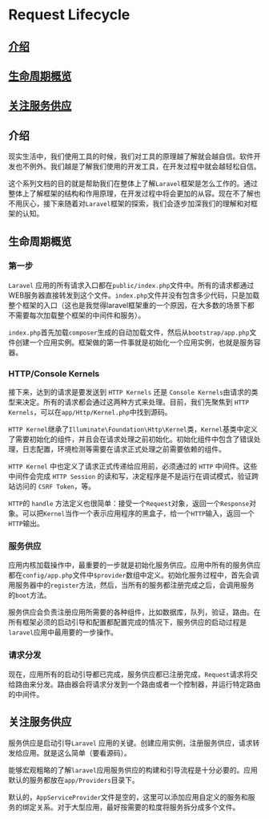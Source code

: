 # Request Lifecycle

## [介绍](介绍)
## [生命周期概览](生命周期概览)
## [关注服务供应](关注服务供应)

## 介绍
现实生活中，我们使用工具的时候，我们对工具的原理越了解就会越自信。软件开发也不例外。我们越是了解我们使用的开发工具，在开发过程中就会越轻松自信。

这个系列文档的目的就是帮助我们在整体上了解`Laravel`框架是怎么工作的。通过整体上了解框架的结构和作用原理，在开发过程中将会更加的从容。现在不了解也不用灰心，接下来随着对`Laravel`框架的探索，我们会逐步加深我们的理解和对框架的认知。

## 生命周期概览

### 第一步
`Laravel` 应用的所有请求入口都在`public/index.php`文件中。所有的请求都通过WEB服务器直接转发到这个文件。`index.php`文件并没有包含多少代码，只是加载整个框架的入口（这也是我觉得laravel框架重的一个原因，在大多数的场景下都不需要每次加载整个框架的中间件和服务）。

`index.php`首先加载`composer`生成的自动加载文件，然后从`bootstrap/app.php`文件创建一个应用实例。框架做的第一件事就是初始化一个应用实例，也就是服务容器。

### HTTP/Console Kernels
接下来，达到的请求是要发送到 `HTTP Kernels` 还是 `Console Kernels`由请求的类型来决定。所有的请求都会通过这两种方式来处理。目前，我们先聚焦到 `HTTP Kernels`，可以在`app/Http/Kernel.php`中找到源码。

`HTTP Kernel`继承了`Illuminate\Foundation\Http\Kernel`类，`Kernel`基类中定义了需要初始化的组件，并且会在请求处理之前初始化。初始化组件中包含了错误处理，日志配置，环境检测等需要在请求正式处理之前需要依赖的组件。

`HTTP Kernel` 中也定义了请求正式传递给应用前，必须通过的 `HTTP` 中间件。这些中间件会完成 `HTTP Session` 的读和写，决定程序是不是运行在调试模式，验证跨站访问的 `CSRF Token`，等。

`HTTP`的 `handle` 方法定义也很简单：接受一个`Request`对象，返回一个`Response`对象。可以把`Kernel`当作一个表示应用程序的黑盒子，给一个`HTTP`输入，返回一个`HTTP`输出。

### 服务供应
应用内核加载操作中，最重要的一步就是初始化服务供应。应用中所有的服务供应都在`config/app.php`文件中`$provider`数组中定义。初始化服务过程中，首先会调用服务器中的`register`方法，然后，当所有的服务都注册完成之后，会调用服务的`boot`方法。

服务供应会负责注册应用所需要的各种组件，比如数据库，队列，验证，路由。在所有框架必须的启动引导和配置都配置完成的情况下，服务供应的启动过程是`laravel`应用中最用要的一步操作。

### 请求分发
现在，应用所有的启动引导都已完成，服务供应都已注册完成，`Request`请求将交给路由来分发。路由器会将请求分发到一个路由或者一个控制器，并运行特定路由的中间件。

## 关注服务供应
服务供应是启动引导`Laravel` 应用的关键。创建应用实例，注册服务供应，请求转发给应用。就是这么简单（要看源码）。

能够宏观粗略的了解`laravel`应用服务供应的构建和引导流程是十分必要的。应用默认的服务都放在`app/Providers`目录下。

默认的，`AppServiceProvider`文件是空的，这里可以添加应用自定义的服务和服务的绑定关系。对于大型应用，最好按需要的粒度将服务拆分成多个文件。
